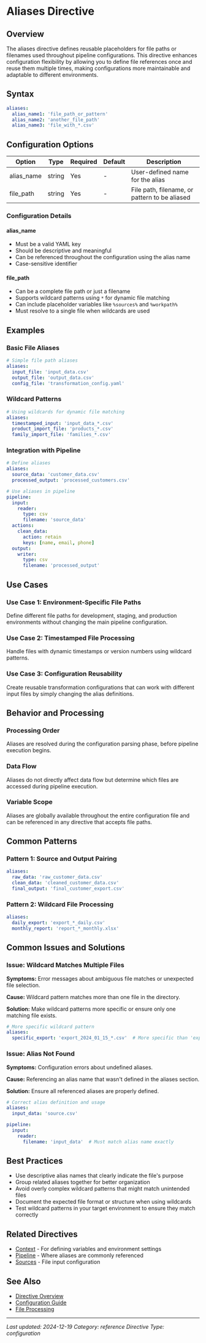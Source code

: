 # Aliases Directive

## Overview

The aliases directive defines reusable placeholders for file paths or filenames used throughout pipeline configurations. This directive enhances configuration flexibility by allowing you to define file references once and reuse them multiple times, making configurations more maintainable and adaptable to different environments.

## Syntax

```yaml
aliases:
  alias_name1: 'file_path_or_pattern'
  alias_name2: 'another_file_path'
  alias_name3: 'file_with_*.csv'
```

## Configuration Options

| Option | Type | Required | Default | Description |
|--------|------|----------|---------|-------------|
| alias_name | string | Yes | - | User-defined name for the alias |
| file_path | string | Yes | - | File path, filename, or pattern to be aliased |

### Configuration Details

#### alias_name
- Must be a valid YAML key
- Should be descriptive and meaningful
- Can be referenced throughout the configuration using the alias name
- Case-sensitive identifier

#### file_path
- Can be a complete file path or just a filename
- Supports wildcard patterns using `*` for dynamic file matching
- Can include placeholder variables like `%sources%` and `%workpath%`
- Must resolve to a single file when wildcards are used

## Examples

### Basic File Aliases

```yaml
# Simple file path aliases
aliases:
  input_file: 'input_data.csv'
  output_file: 'output_data.csv'
  config_file: 'transformation_config.yaml'
```

### Wildcard Patterns

```yaml
# Using wildcards for dynamic file matching
aliases:
  timestamped_input: 'input_data_*.csv'
  product_import_file: 'products_*.csv'
  family_import_file: 'families_*.csv'
```

### Integration with Pipeline

```yaml
# Define aliases
aliases:
  source_data: 'customer_data.csv'
  processed_output: 'processed_customers.csv'

# Use aliases in pipeline
pipeline:
  input:
    reader:
      type: csv
      filename: 'source_data'
  actions:
    clean_data:
      action: retain
      keys: [name, email, phone]
  output:
    writer:
      type: csv
      filename: 'processed_output'
```

## Use Cases

### Use Case 1: Environment-Specific File Paths
Define different file paths for development, staging, and production environments without changing the main pipeline configuration.

### Use Case 2: Timestamped File Processing
Handle files with dynamic timestamps or version numbers using wildcard patterns.

### Use Case 3: Configuration Reusability
Create reusable transformation configurations that can work with different input files by simply changing the alias definitions.

## Behavior and Processing

### Processing Order
Aliases are resolved during the configuration parsing phase, before pipeline execution begins.

### Data Flow
Aliases do not directly affect data flow but determine which files are accessed during pipeline execution.

### Variable Scope
Aliases are globally available throughout the entire configuration file and can be referenced in any directive that accepts file paths.

## Common Patterns

### Pattern 1: Source and Output Pairing
```yaml
aliases:
  raw_data: 'raw_customer_data.csv'
  clean_data: 'cleaned_customer_data.csv'
  final_output: 'final_customer_export.csv'
```

### Pattern 2: Wildcard File Processing
```yaml
aliases:
  daily_export: 'export_*_daily.csv'
  monthly_report: 'report_*_monthly.xlsx'
```

## Common Issues and Solutions

### Issue: Wildcard Matches Multiple Files

**Symptoms:** Error messages about ambiguous file matches or unexpected file selection.

**Cause:** Wildcard pattern matches more than one file in the directory.

**Solution:** Make wildcard patterns more specific or ensure only one matching file exists.

```yaml
# More specific wildcard pattern
aliases:
  specific_export: 'export_2024_01_15_*.csv'  # More specific than 'export_*.csv'
```

### Issue: Alias Not Found

**Symptoms:** Configuration errors about undefined aliases.

**Cause:** Referencing an alias name that wasn't defined in the aliases section.

**Solution:** Ensure all referenced aliases are properly defined.

```yaml
# Correct alias definition and usage
aliases:
  input_data: 'source.csv'

pipeline:
  input:
    reader:
      filename: 'input_data'  # Must match alias name exactly
```

## Best Practices

- Use descriptive alias names that clearly indicate the file's purpose
- Group related aliases together for better organization
- Avoid overly complex wildcard patterns that might match unintended files
- Document the expected file format or structure when using wildcards
- Test wildcard patterns in your target environment to ensure they match correctly

## Related Directives

- [Context](./context.md) - For defining variables and environment settings
- [Pipeline](./pipelines.md) - Where aliases are commonly referenced
- [Sources](../data_source/reader.md) - File input configuration

## See Also

- [Directive Overview](../directives.md)
- [Configuration Guide](../getting-started/configuration.md)
- [File Processing](../user-guide/transformations.md)

---

*Last updated: 2024-12-19*
*Category: reference*
*Directive Type: configuration*
